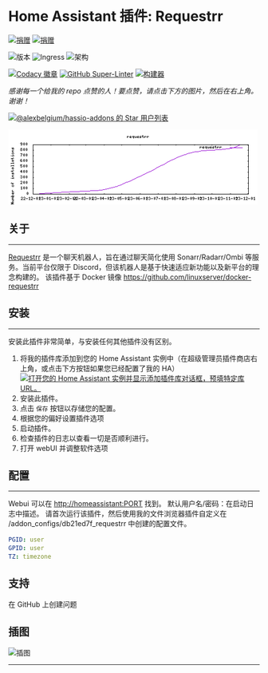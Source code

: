 # Home Assistant 插件: Requestrr

[![捐赠][donation-badge]](https://www.buymeacoffee.com/alexbelgium)
[![捐赠][paypal-badge]](https://www.paypal.com/donate/?hosted_button_id=DZFULJZTP3UQA)

![版本](https://img.shields.io/badge/dynamic/json?label=Version&query=%24.version&url=https%3A%2F%2Fraw.githubusercontent.com%2Falexbelgium%2Fhassio-addons%2Fmaster%2Frequestrr%2Fconfig.json)
![Ingress](https://img.shields.io/badge/dynamic/json?label=Ingress&query=%24.ingress&url=https%3A%2F%2Fraw.githubusercontent.com%2Falexbelgium%2Fhassio-addons%2Fmaster%2Frequestrr%2Fconfig.json)
![架构](https://img.shields.io/badge/dynamic/json?color=success&label=Arch&query=%24.arch&url=https%3A%2F%2Fraw.githubusercontent.com%2Falexbelgium%2Fhassio-addons%2Fmaster%2Frequestrr%2Fconfig.json)

[![Codacy 徽章](https://app.codacy.com/project/badge/Grade/9c6cf10bdbba45ecb202d7f579b5be0e)](https://www.codacy.com/gh/alexbelgium/hassio-addons/dashboard?utm_source=github.com&utm_medium=referral&utm_content=alexbelgium/hassio-addons&utm_campaign=Badge_Grade)
[![GitHub Super-Linter](https://img.shields.io/github/actions/workflow/status/alexbelgium/hassio-addons/weekly-supelinter.yaml?label=Lint%20code%20base)](https://github.com/alexbelgium/hassio-addons/actions/workflows/weekly-supelinter.yaml)
[![构建器](https://img.shields.io/github/actions/workflow/status/alexbelgium/hassio-addons/onpush_builder.yaml?label=Builder)](https://github.com/alexbelgium/hassio-addons/actions/workflows/onpush_builder.yaml)

[donation-badge]: https://img.shields.io/badge/Buy%20me%20a%20coffee%20(no%20paypal)-%23d32f2f?logo=buy-me-a-coffee&style=flat&logoColor=white
[paypal-badge]: https://img.shields.io/badge/Buy%20me%20a%20coffee%20with%20Paypal-0070BA?logo=paypal&style=flat&logoColor=white

_感谢每一个给我的 repo 点赞的人！要点赞，请点击下方的图片，然后在右上角。谢谢！_

[![@alexbelgium/hassio-addons 的 Star 用户列表](https://raw.githubusercontent.com/alexbelgium/hassio-addons/master/.github/stars2.svg)](https://github.com/alexbelgium/hassio-addons/stargazers)

![下载演变](https://raw.githubusercontent.com/alexbelgium/hassio-addons/master/requestrr/stats.png)

## 关于

---

[Requestrr](https://github.com/darkalfx/requestrr) 是一个聊天机器人，旨在通过聊天简化使用 Sonarr/Radarr/Ombi 等服务。当前平台仅限于 Discord，但该机器人是基于快速适应新功能以及新平台的理念构建的。
该插件基于 Docker 镜像 https://github.com/linuxserver/docker-requestrr

## 安装

---

安装此插件非常简单，与安装任何其他插件没有区别。

1. 将我的插件库添加到您的 Home Assistant 实例中（在超级管理员插件商店右上角，或点击下方按钮如果您已经配置了我的 HA）
   [![打开您的 Home Assistant 实例并显示添加插件库对话框，预填特定库 URL。](https://my.home-assistant.io/badges/supervisor_add_addon_repository.svg)](https://my.home-assistant.io/redirect/supervisor_add_addon_repository/?repository_url=https%3A%2F%2Fgithub.com%2Falexbelgium%2Fhassio-addons)
2. 安装此插件。
3. 点击 `保存` 按钮以存储您的配置。
4. 根据您的偏好设置插件选项
5. 启动插件。
6. 检查插件的日志以查看一切是否顺利进行。
7. 打开 webUI 并调整软件选项

## 配置

---

Webui 可以在 <http://homeassistant:PORT> 找到。
默认用户名/密码：在启动日志中描述。
请首次运行该插件，然后使用我的文件浏览器插件自定义在 /addon_configs/db21ed7f_requestrr 中创建的配置文件。

```yaml
PGID: user
GPID: user
TZ: timezone
```

## 支持

在 GitHub 上创建问题

## 插图

![插图](https://nashosted.com/wp-content/uploads/2020/04/requestrr-discord-nashosted.com_-1024x680.jpg)

---

[仓库]: https://github.com/alexbelgium/hassio-addons